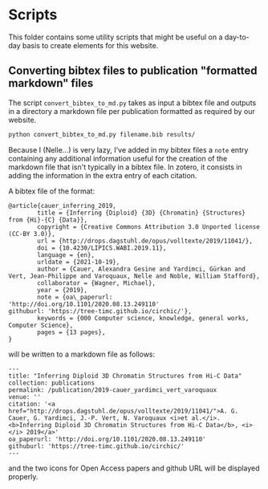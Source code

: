 # Scripts

This folder contains some utility scripts that might be useful on a day-to-day
basis to create elements for this website.

## Converting bibtex files to publication "formatted markdown" files

The script `convert_bibtex_to_md.py` takes as input a bibtex file and outputs
in a directory a markdown file per publication formatted as required by our
website.

```bash
python convert_bibtex_to_md.py filename.bib results/
```

Because I (Nelle…) is very lazy, I've added in my bibtex files a `note` entry
containing any additional information useful for the creation of the markdown
file that isn't typically in a bibtex file. In zotero, it consists in adding
the information in the extra entry of each citation.

A bibtex file of the format:

```
@article{cauer_inferring_2019,
        title = {Inferring {Diploid} {3D} {Chromatin} {Structures} from {Hi}-{C} {Data}},
        copyright = {Creative Commons Attribution 3.0 Unported license (CC-BY 3.0)},
        url = {http://drops.dagstuhl.de/opus/volltexte/2019/11041/},
        doi = {10.4230/LIPICS.WABI.2019.11},
        language = {en},
        urldate = {2021-10-19},
        author = {Cauer, Alexandra Gesine and Yardimci, Gürkan and Vert, Jean-Philippe and Varoquaux, Nelle and Noble, William Stafford},
        collaborator = {Wagner, Michael},
        year = {2019},
        note = {oa\_paperurl: 'http://doi.org/10.1101/2020.08.13.249110'
githuburl: 'https://tree-timc.github.io/circhic/'},
        keywords = {000 Computer science, knowledge, general works, Computer Science},
        pages = {13 pages},
}
```

will be written to a markdown file as follows:

```
---
title: "Inferring Diploid 3D Chromatin Structures from Hi-C Data"
collection: publications
permalink: /publication/2019-cauer_yardimci_vert_varoquaux
venue: ''
citation: '<a href="http://drops.dagstuhl.de/opus/volltexte/2019/11041/">A. G. Cauer, G. Yardimci, J.-P. Vert, N. Varoquaux <i>et al.</i>. <b>Inferring Diploid 3D Chromatin Structures from Hi-C Data</b>, <i></i> 2019</a>'
oa_paperurl: 'http://doi.org/10.1101/2020.08.13.249110'
githuburl: 'https://tree-timc.github.io/circhic/'
---
```

and the two icons for Open Access papers and github URL will be displayed
properly.
